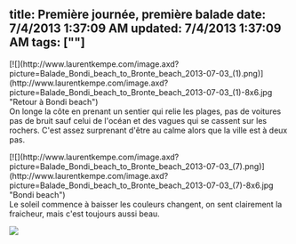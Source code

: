 title: Première journée, première balade
date: 7/4/2013 1:37:09 AM
updated: 7/4/2013 1:37:09 AM
tags: [""]
---
<div id="scid:8747F07C-CDE8-481f-B0DF-C6CFD074BF67:47e5ba29-75be-436b-afa0-46a9e008321c" class="wlWriterEditableSmartContent" style="float: left; padding-bottom: 0px; padding-top: 0px; padding-left: 0px; margin: 0px; display: inline; padding-right: 0px">[![](http://www.laurentkempe.com/image.axd?picture=Balade_Bondi_beach_to_Bronte_beach_2013-07-03_(1).png)](http://www.laurentkempe.com/image.axd?picture=Balade_Bondi_beach_to_Bronte_beach_2013-07-03_(1)-8x6.jpg "Retour à Bondi beach")</div>  

On longe la côte en prenant un sentier qui relie les plages, pas de voitures pas de bruit sauf celui de l'océan et des vagues qui se cassent sur les rochers. C'est assez surprenant d'être au calme alors que la ville est à deux pas.
  <div id="scid:8747F07C-CDE8-481f-B0DF-C6CFD074BF67:91212480-856e-45ad-98f3-92ec39f546c0" class="wlWriterEditableSmartContent" style="float: right; padding-bottom: 0px; padding-top: 0px; padding-left: 0px; margin: 0px; display: inline; padding-right: 0px">[![](http://www.laurentkempe.com/image.axd?picture=Balade_Bondi_beach_to_Bronte_beach_2013-07-03_(7).png)](http://www.laurentkempe.com/image.axd?picture=Balade_Bondi_beach_to_Bronte_beach_2013-07-03_(7)-8x6.jpg "Bondi beach")</div>  

Le soleil commence à baisser les couleurs changent, on sent clairement la fraicheur, mais c'est toujours aussi beau.
    <div id="scid:8747F07C-CDE8-481f-B0DF-C6CFD074BF67:53f3edf4-86a0-4234-9616-5d5cf8cc7b25" class="wlWriterEditableSmartContent" style="float: none; padding-bottom: 0px; padding-top: 0px; padding-left: 0px; margin: 0px; display: inline; padding-right: 0px">[![](http://www.laurentkempe.com/image.axd?picture=Balade_Bondi_beach_to_Bronte_beach_2013-07-03_(72).png)](http://www.laurentkempe.com/image.axd?picture=Balade_Bondi_beach_to_Bronte_beach_2013-07-03_(72)-8x6.jpg "Surfeurs à Tamarama")</div>
